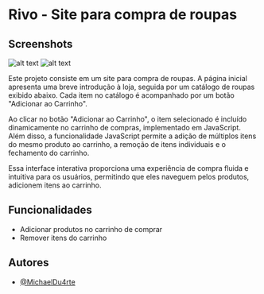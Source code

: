 
# Rivo - Site para compra de roupas

## Screenshots

![alt text](https://i.imgur.com/v07Ix3E.png)
![alt text](https://i.imgur.com/W066Vnh.png)


Este projeto consiste em um site para compra de roupas. A página inicial apresenta uma breve introdução à loja, seguida por um catálogo de roupas exibido abaixo. Cada item no catálogo é acompanhado por um botão "Adicionar ao Carrinho".

Ao clicar no botão "Adicionar ao Carrinho", o item selecionado é incluído dinamicamente no carrinho de compras, implementado em JavaScript. Além disso, a funcionalidade JavaScript permite a adição de múltiplos itens do mesmo produto ao carrinho, a remoção de itens individuais e o fechamento do carrinho.

Essa interface interativa proporciona uma experiência de compra fluida e intuitiva para os usuários, permitindo que eles naveguem pelos produtos, adicionem itens ao carrinho.


## Funcionalidades

- Adicionar produtos no carrinho de comprar
- Remover itens do carrinho
  

## Autores

- [@MichaelDu4rte](https://github.com/MichaelDu4rte)










